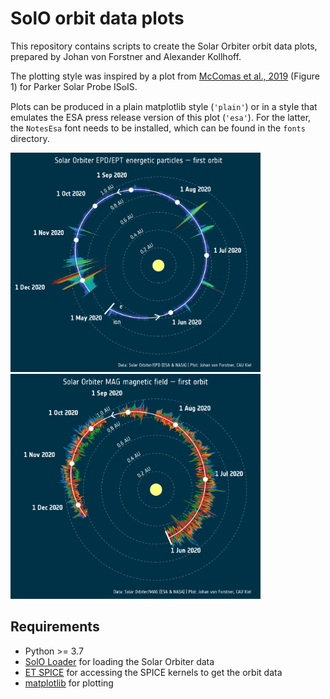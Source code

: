 SolO orbit data plots
=====================

This repository contains scripts to create the Solar Orbiter orbit data plots, prepared by
Johan von Forstner and Alexander Kollhoff.

The plotting style was inspired by a plot from [McComas et al., 2019](https://www.nature.com/articles/s41586-019-1811-1)
(Figure 1) for Parker Solar Probe IS𐍈IS.

Plots can be produced in a plain matplotlib style (`'plain'`) or in a style that emulates the ESA press release version
of this plot (`'esa'`). For the latter, the `NotesEsa` font needs to be installed, which can be found in the `fonts`
directory.

<img src="img/ept_orbit_plot.png" width="400"/>
<img src="img/mag_orbit_plot.png" width="400" />

Requirements
------------

- Python >= 3.7
- [SolO Loader](https://gitlab.physik.uni-kiel.de/solo/solo_loader) for loading the Solar Orbiter data
- [ET SPICE](https://gitlab.physik.uni-kiel.de/ET/et_spice) for accessing the SPICE kernels to get the orbit data
- [matplotlib](https://matplotlib.org/) for plotting